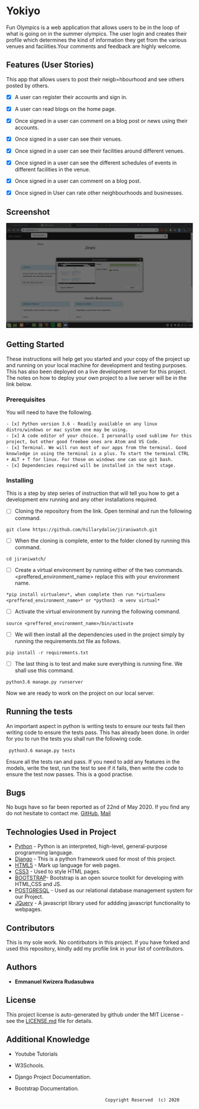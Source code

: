 # Yokiyo
Fun Olympics is a web application that allows users to be in the loop of what is going on in the summer olympics. The user login and creates their profile which determines the kind of information they get from the various venues and faciiities.Your comments and feedback are highly welcome.


## Features (User Stories)
This app that allows users to post their neigb=hbourhood and see others posted by others.

- [x] A user can register their accounts and sign in.
- [x] A user can read blogs on the home page.
- [x] Once signed in a user can comment on a blog post or news using their accounts.
- [x] Once signed in a user can see their venues.
- [x] Once signed in a user can see their facilities around different venues.
- [x] Once signed in a user can see the different schedules of events in different facilities in the venue.
- [x] Once signed in a user can comment on a blog post.

- [x] Once signed in User can rate other neighbourhoods and businesses.

## Screenshot

![A screenshot of the app page](https://github.com/Hillarydalie/jiraniwatch/blob/master/static/images/jirani.png "App Page")

## Getting Started

These instructions will help get you started and your copy of the project up and running on your local machine for development and testing purposes. 
This has also been deployed on a live development server for this project. The notes on how to deploy your own project to a live server will be in the link below.

### Prerequisites

You will need to have the following. 

```
- [x] Python version 3.6 - Readily available on any linux distro/windows or mac system one may be using.
- [x] A code editor of your choice. I personally used sublime for this project, but other good freebee ones are Atom and VS Code.
- [x] Terminal. We will run most of our apps from the terminal. Good knowledge in using the terminal is a plus. To start the terminal CTRL + ALT + T for linux. For those on windows one can use git bash.
- [x] Dependencies required will be installed in the next stage.
```

### Installing

This is a step by step series of instruction that will tell you how to get a development env running and any other installations required.

- [ ] Cloning the repository from the link. Open terminal and run the following command.
```
git clone https://github.com/hillarydalie/jiraniwatch.git
```
- [ ] When the cloning is complete, enter to the folder cloned by running this command.

```
cd jiraniwatch/
```
- [ ] Create a virtual environment by running either of the two commands. <preffered_environment_name> replace this with your environment name.
```
*pip install virtualenv*, when complete then run *virtualenv <preffered_environment_name>* or *python3 -m venv virtual*
```
- [ ] Activate the virtual environment by running the following command.
```
source <preffered_environment_name>/bin/activate
```
- [ ] We will then install all the dependencies used in the project simply by running the requirements.txt file as follows.
```
pip install -r requirements.txt
```
- [ ] The last thing is to test and make sure everything is running fine. We shall use this command.
```
python3.6 manage.py runserver
```
Now we are ready to work on the project on our local server.


## Running the tests

An important aspect in python is writing tests to ensure our tests fail then writing code to ensure the tests pass. This has already been done. In order for you to run the tests you shall run the following code.

``` python3.6 manage.py tests```

Ensure all the tests ran and pass. If you need to add any features in the models, write the test, run the test to see if it fails, then write the code to ensure the test now passes. This is a good practise.

## Bugs

No bugs have so far been reported as of 22nd of May 2020. If you find any do not hesitate to contact me. 
[GitHub](http://hillarydalie.github.com), [Mail](emacode@yahoo.chr)

## Technologies Used in Project

* [Python](https://www.python.org/) - Python is an interpreted, high-level, general-purpose programming language.
* [Django](https://www.djangoproject.com/) - This is a python framework used for most of this project.
* [HTML5](https://www.w3schools.com/html/html5_intro.asp) - Mark up language for web pages.
* [CSS3](https://www.w3schools.com/css/default.asp) - Used to style HTML pages.
* [BOOTSTRAP](https://getbootstrap.com/)- Bootstrap is an open source toolkit for developing with HTML,CSS and JS.
* [POSTGRESQL](https://www.postgresql.org/) - Used as our relational database management system for our  Project.
* [JQuery](https://www.jquery.com/) - A javascript library used for addding javascript functionality to webpages.

## Contributors

This is my sole work. No contirbutors in this project. If you have forked and used this repository, kindly add my profile link in your list of contributors.

## Authors

* **Emmanuel Kwizera Rudasubwa**


## License

This project license is auto-generated by github under the MIT License - see the [LICENSE.md](LICENSE.md) file for details.

## Additional Knowledge

* Youtube Tutorials
* W3Schools.
* Django Project Documentation.
* Bootstrap Documentation.

										Copyright Reserved  (c) 2020

